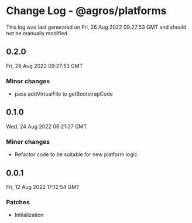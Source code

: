 # Change Log - @agros/platforms

This log was last generated on Fri, 26 Aug 2022 09:27:53 GMT and should not be manually modified.

## 0.2.0
Fri, 26 Aug 2022 09:27:53 GMT

### Minor changes

- pass addVirtualFile to getBootstrapCode

## 0.1.0
Wed, 24 Aug 2022 06:21:27 GMT

### Minor changes

- Refactor code to be suitable for new platform logic

## 0.0.1
Fri, 12 Aug 2022 17:12:54 GMT

### Patches

- Initialization

